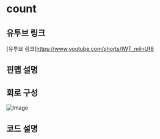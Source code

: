 # count

## 유투브 링크
[유투브 링크]https://www.youtube.com/shorts/IWT_miInUf8

## 핀맵 설명 

## 회로 구성
![Image](https://github.com/user-attachments/assets/4c58c5a8-48d8-41d3-b6e7-3a0027d59efb)
## 코드 설명